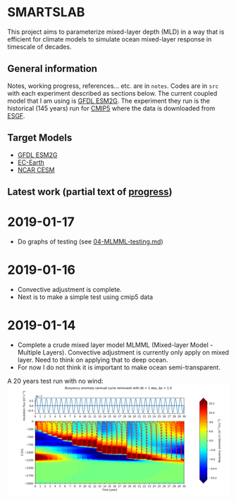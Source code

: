 # SMARTSLAB

This project aims to parameterize mixed-layer depth (MLD) in a way that is efficient for climate models to simulate ocean mixed-layer response in timescale of decades.

## General information

Notes, working progress, references... etc. are in `notes`.
Codes are in `src` with each experiment described as sections below.
The current coupled model that I am using is [GFDL ESM2G](https://www.gfdl.noaa.gov/earth-system-model/). The experiment they run is the historical (145 years) run for [CMIP5](https://cmip.llnl.gov/cmip5/) where the data is downloaded from [ESGF](https://esgf-node.llnl.gov/projects/cmip5/).

## Target Models

- [GFDL ESM2G](https://www.gfdl.noaa.gov/earth-system-model/)
- [EC-Earth](http://www.ec-earth.org/)
- [NCAR CESM](http://www.cesm.ucar.edu/experiments/cesm1.0/)

## Latest work (partial text of [progress](./notes/01-progress.md)) 

# 2019-01-17
- Do graphs of testing (see [04-MLMML-testing.md](./notes/04-MLMML-testing.md))


# 2019-01-16
- Convective adjustment is complete.
- Next is to make a simple test using cmip5 data

# 2019-01-14
- Complete a crude mixed layer model MLMML (Mixed-layer Model - Multiple Layers).
  Convective adjustment is currently only apply on mixed layer. Need to think on applying that to deep ocean.
- For now I do not think it is important to make ocean semi-transparent.

A 20 years test run with no wind:
![](./notes/saved_img/MLMML_test2.png)


